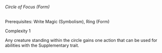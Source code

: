 ###### Circle of Focus (Form)

Prerequisites: Write Magic (Symbolism), Ring (Form)

Complexity 1

Any creature standing within the circle gains one action that can be used for abilities with the Supplementary trait.